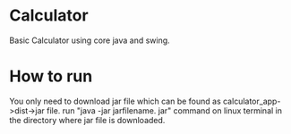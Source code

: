 # Calculator
Basic Calculator using core java and swing.
# How to run
You only need to download jar file which can be found as calculator_app->dist->jar file.
run "java -jar jarfilename. jar" command on linux terminal in the directory where jar file is downloaded. 
